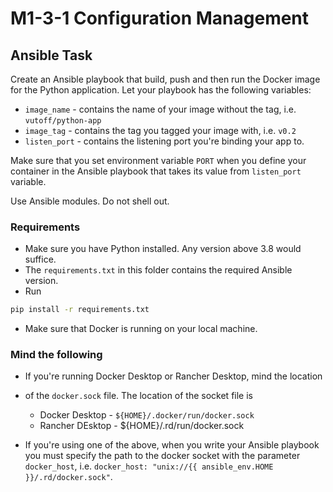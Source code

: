 # M1-3-1 Configuration Management

## Ansible Task

Create an Ansible playbook that build, push
and then run the Docker image for the Python
application. Let your playbook has the following variables:

* `image_name` - contains the name of your image without the tag, i.e. `vutoff/python-app`
* `image_tag` - contains the tag you tagged your image with, i.e. `v0.2`
* `listen_port` - contains the listening port you're binding your app to.

Make sure that you set environment variable `PORT` when you define your container
in the Ansible playbook that takes its value from `listen_port` variable.

Use Ansible modules. Do not shell out.

### Requirements

* Make sure you have Python installed. Any version above 3.8 would suffice.
* The `requirements.txt` in this folder contains the required Ansible version.
* Run

```sh
pip install -r requirements.txt
```

* Make sure that Docker is running on your local machine.

### Mind the following

* If you're running Docker Desktop or Rancher Desktop, mind the location
* of the `docker.sock` file. The location of the socket file is
  * Docker Desktop - `${HOME}/.docker/run/docker.sock`
  * Rancher DEsktop - ${HOME}/.rd/run/docker.sock

* If you're using one of the above, when you write your Ansible playbook you
must specify the path to the docker socket with the parameter `docker_host`,
i.e. `docker_host: "unix://{{ ansible_env.HOME }}/.rd/docker.sock"`.
